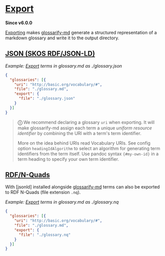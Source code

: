 # [Export](#export)

**Since v6.0.0**

[Exporting][1] makes [glossarify-md][2] generate a structured representation of a markdown glossary and write it to the output directory.

## [JSON (SKOS RDF/JSON-LD)](#json-skos-rdfjson-ld)

*Example: [Export][1] terms in glossary.md as ./glossary.json*

```json
{
  "glossaries": [{
    "uri": "http://basic.org/vocabulary/#",
    "file": "./glossary.md",
    "export": {
      "file": "./glossary.json"
    }
  }]
}
```

> **ⓘ** We recommend declaring a glossary `uri` when exporting. It will make glossarify-md assign each term a unique *uniform resource identifier* by combining the URI with a term's term identifier.
>
> More on the idea behind URIs read Vocabulary URIs. See config option `headingIdAlgorithm` to select an algorithm for generating term identifiers from the term itself. Use pandoc syntax `{#my-own-id}` in a term heading to specify your own term identifier.

## [RDF/N-Quads](#rdfn-quads)

With \[jsonld] installed alongside [glossarify-md][2] terms can also be exported to RDF N-Quads (file extension `.nq`).

*Example: [Export][1] terms in glossary.md as ./glossary.nq*

```json
{
  "glossaries": [{
    "uri": "http://basic.org/vocabulary/#",
    "file": "./glossary.md",
    "export": {
      "file": "./glossary.nq"
    }
  }]
}
```

[1]: https://github.com/about-code/glossarify-md/tree/master/doc/export.md

[2]: https://github.com/about-code/glossarify-md
